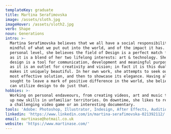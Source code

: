```yaml
---
templateKey: graduate
title: Martina Serafimovska
image: /assets/sloth.jpg
imageHover: /assets/sloth2.jpg
verb: Shape
noun: Generations
intro: >-
  Martina Serafimovska believes that we all have a social responsibility to be
  mindful of what we put out into the world, and of the impact it has. On a
  personal level, she believes the field of Design is a perfect match for her,
  as it is a blend of her two lifelong interests: art & technology. She believes
  design is a tool for communication, development and meaningful purpose as much
  as it is an outlet for creativity and vision; in fact it is this duality that
  makes it uniquely beautiful. In her own work, she attempts to seek out the
  most effective solution, and then to showcase its elegance. Having always
  sought to leave a mark of positive difference in the world, she believes she
  can utilize design to do just that.
hobbies: >-
  Working on personal endaveours, from creating videos, art and music to picking
  up new skills in unfamiliar territories. On downtime, she likes to relax with
  a challenging video game or an interesting documentary. 
tools: 'Adobe: Photoshop, Illustrator, Indesign, After Effects, Audition'
linkedin: 'https://www.linkedin.com/in/martina-serafimovska-021392112/'
email: martinase@hotmail.co.uk
website: 'https://www.martinase.com/'
---
```


